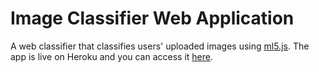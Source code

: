 # Image Classifier Web Application

A web classifier that classifies users' uploaded images using [ml5.js](https://ml5js.org/).
The app is live on Heroku and you can access it [here](https://btnguyen-image-classification.herokuapp.com/).